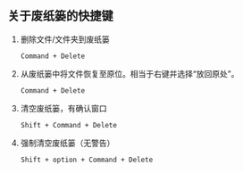 ## 关于废纸篓的快捷键

1. 删除文件/文件夹到废纸篓
    ```text
    Command + Delete
    ```

2. 从废纸篓中将文件恢复至原位。相当于右键并选择“放回原处”。
    ```text
    Command + Delete
    ```
3. 清空废纸篓，有确认窗口
    ```text
    Shift + Command + Delete
    ```   
4.  强制清空废纸篓（无警告）
    ```text
    Shift + option + Command + Delete
    ```